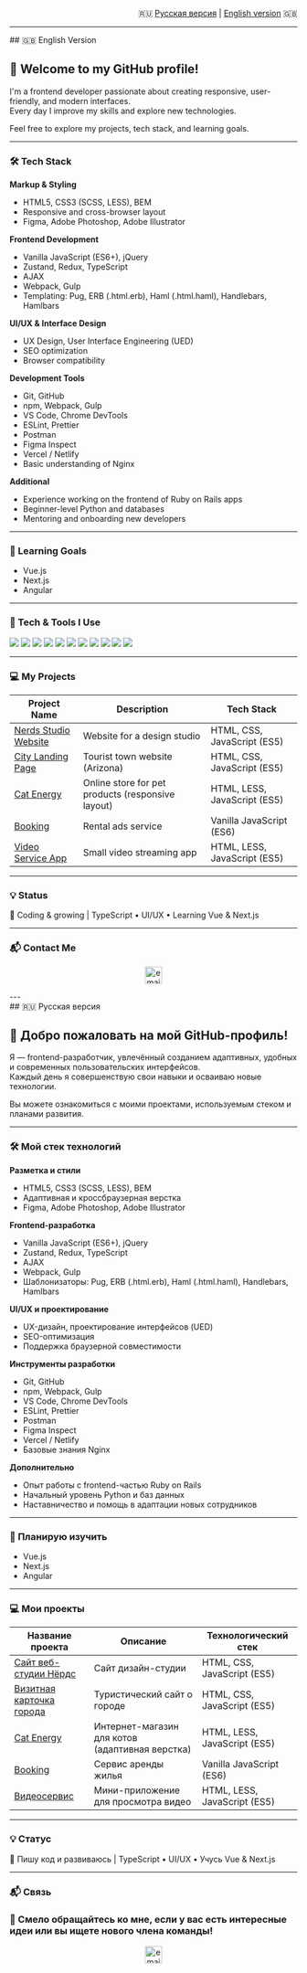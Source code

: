<p align="right">
  🇷🇺 <a href="#ru">Русская версия</a> | <a href="#en">English version</a> 🇬🇧
</p>

---
<section id="#en">
  ## 🇬🇧 English Version</p>
  
  # 👋 Welcome to my GitHub profile!
  
  I'm a frontend developer passionate about creating responsive, user-friendly, and modern interfaces.  
  Every day I improve my skills and explore new technologies.
  
  Feel free to explore my projects, tech stack, and learning goals.
  
  ---
  
  ### 🛠 Tech Stack
  
  **Markup & Styling**  
  - HTML5, CSS3 (SCSS, LESS), BEM  
  - Responsive and cross-browser layout  
  - Figma, Adobe Photoshop, Adobe Illustrator  
  
  **Frontend Development**  
  - Vanilla JavaScript (ES6+), jQuery  
  - Zustand, Redux, TypeScript  
  - AJAX  
  - Webpack, Gulp  
  - Templating: Pug, ERB (.html.erb), Haml (.html.haml), Handlebars, Hamlbars  
  
  **UI/UX & Interface Design**  
  - UX Design, User Interface Engineering (UED)  
  - SEO optimization  
  - Browser compatibility  
  
  **Development Tools**  
  - Git, GitHub  
  - npm, Webpack, Gulp  
  - VS Code, Chrome DevTools  
  - ESLint, Prettier  
  - Postman  
  - Figma Inspect  
  - Vercel / Netlify  
  - Basic understanding of Nginx  
  
  **Additional**  
  - Experience working on the frontend of Ruby on Rails apps  
  - Beginner-level Python and databases  
  - Mentoring and onboarding new developers  
  
  ---
  
  ### 🎯 Learning Goals
  
  - Vue.js  
  - Next.js  
  - Angular  
  
  ---
  
  ### 🚀 Tech & Tools I Use
  
  <p align="left">
    <img src="https://img.shields.io/badge/HTML5-E34F26?style=for-the-badge&logo=html5&logoColor=white" />
    <img src="https://img.shields.io/badge/CSS3-1572B6?style=for-the-badge&logo=css3&logoColor=white" />
    <img src="https://img.shields.io/badge/JavaScript-ES6+-F7DF1E?style=for-the-badge&logo=javascript&logoColor=black" />
    <img src="https://img.shields.io/badge/TypeScript-3178C6?style=for-the-badge&logo=typescript&logoColor=white" />
    <img src="https://img.shields.io/badge/Redux-764ABC?style=for-the-badge&logo=redux&logoColor=white" />
    <img src="https://img.shields.io/badge/Zustand-%231F1F1F?style=for-the-badge&logo=zustand&logoColor=white" />
    <img src="https://img.shields.io/badge/Gulp-CF4647?style=for-the-badge&logo=gulp&logoColor=white" />
    <img src="https://img.shields.io/badge/Webpack-8DD6F9?style=for-the-badge&logo=webpack&logoColor=black" />
    <img src="https://img.shields.io/badge/Figma-F24E1E?style=for-the-badge&logo=figma&logoColor=white" />
    <img src="https://img.shields.io/badge/Git-F05032?style=for-the-badge&logo=git&logoColor=white" />
    <img src="https://img.shields.io/badge/Python-3776AB?style=for-the-badge&logo=python&logoColor=white" />
  </p>
  
  ---
  
  ### 💻 My Projects
  
  | Project Name | Description | Tech Stack |
  |--------------|-------------|------------|
  | [Nerds Studio Website](https://github.com/VeraVLVlas/1432899-nerds-28) | Website for a design studio | HTML, CSS, JavaScript (ES5) |
  | [City Landing Page](https://github.com/VeraVLVlas/1432899-sedona-28) | Tourist town website (Arizona) | HTML, CSS, JavaScript (ES5) |
  | [Cat Energy](https://github.com/VeraVLVlas/1432899-cat-energy-20) | Online store for pet products (responsive layout) | HTML, LESS, JavaScript (ES5) |
  | [Booking](https://github.com/VeraVLVlas/1432899-keksobooking-21) | Rental ads service | Vanilla JavaScript (ES6) |
  | [Video Service App](https://github.com/VeraVLVlas/videoServiceApp-) | Small video streaming app | HTML, LESS, JavaScript (ES5) |
  
  ---
  
  ### 💡 Status
  
  🚀 Coding & growing | TypeScript • UI/UX • Learning Vue & Next.js
  
  ---
  
  ### 📬 Contact Me
  
  <p align="center">
    <a href="mailto:vlasovavery@gmail.com">
      <img height="30" src="https://github.com/VeraVLVlas/vlasovavery/blob/main/email.svg" alt="email">
    </a>
  </p>
</section>
---

<section id="#ru">
  ## 🇷🇺 Русская версия
  
  # 👋 Добро пожаловать на мой GitHub-профиль!
  
  Я — frontend-разработчик, увлечённый созданием адаптивных, удобных и современных пользовательских интерфейсов.  
  Каждый день я совершенствую свои навыки и осваиваю новые технологии.
  
  Вы можете ознакомиться с моими проектами, используемым стеком и планами развития.
  
  ---
  
  ### 🛠 Мой стек технологий
  
  **Разметка и стили**  
  - HTML5, CSS3 (SCSS, LESS), BEM  
  - Адаптивная и кроссбраузерная верстка  
  - Figma, Adobe Photoshop, Adobe Illustrator  
  
  **Frontend-разработка**  
  - Vanilla JavaScript (ES6+), jQuery  
  - Zustand, Redux, TypeScript  
  - AJAX  
  - Webpack, Gulp  
  - Шаблонизаторы: Pug, ERB (.html.erb), Haml (.html.haml), Handlebars, Hamlbars  
  
  **UI/UX и проектирование**  
  - UX-дизайн, проектирование интерфейсов (UED)  
  - SEO-оптимизация  
  - Поддержка браузерной совместимости  
  
  **Инструменты разработки**  
  - Git, GitHub  
  - npm, Webpack, Gulp  
  - VS Code, Chrome DevTools  
  - ESLint, Prettier  
  - Postman  
  - Figma Inspect  
  - Vercel / Netlify  
  - Базовые знания Nginx  
  
  **Дополнительно**  
  - Опыт работы с frontend-частью Ruby on Rails  
  - Начальный уровень Python и баз данных  
  - Наставничество и помощь в адаптации новых сотрудников  
  
  ---
  
  ### 🎯 Планирую изучить
  
  - Vue.js  
  - Next.js  
  - Angular  
  
  ---
  
  ### 💻 Мои проекты
  
  | Название проекта        | Описание          | Технологический стек  |
  |-------------------------|-------------------|------------------------|
  | [Сайт веб-студии Нёрдс](https://github.com/VeraVLVlas/1432899-nerds-28) | Сайт дизайн-студии | HTML, CSS, JavaScript (ES5) |
  | [Визитная карточка города](https://github.com/VeraVLVlas/1432899-sedona-28) | Туристический сайт о городе | HTML, CSS, JavaScript (ES5) |
  | [Cat Energy](https://github.com/VeraVLVlas/1432899-cat-energy-20) | Интернет-магазин для котов (адаптивная верстка) | HTML, LESS, JavaScript (ES5) |
  | [Booking](https://github.com/VeraVLVlas/1432899-keksobooking-21) | Сервис аренды жилья | Vanilla JavaScript (ES6) |
  | [Видеосервис](https://github.com/VeraVLVlas/videoServiceApp-) | Мини-приложение для просмотра видео | HTML, LESS, JavaScript (ES5) |
  
  ---
  
  ### 💡 Статус
  
  🚀 Пишу код и развиваюсь | TypeScript • UI/UX • Учусь Vue & Next.js
  
  ---
  
  ### 📬 Связь
  
  ### 💌 Смело обращайтесь ко мне, если у вас есть интересные идеи или вы ищете нового члена команды! 
  <p align="center">
    <a href="mailto:vlasovavery@gmail.com">
      <img height="30" src="https://github.com/VeraVLVlas/vlasovavery/blob/main/email.svg" alt="email">
    </a>
  </p>
</section>
